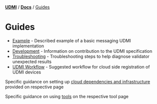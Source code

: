 [**UDMI**](../../) / [**Docs**](../) / [Guides](#)

# Guides
  
- [Example](example_messaging.md) - Described example of a basic messaging UDMI implementation
- [Development](development.md) - Information on contribution to the UDMI specification
- [Troubleshooting](troubleshooting.md) - Troubleshooting steps to help diagnose validator
  unexpected results
- [UDMI Workflow](workflow.md) - Suggested workflow for cloud side registration of UDMI devices

Specific guidance on setting up [cloud dependencies and infrastructure](../cloud/) provided on respective page

Specific guidance on using [tools](../tools/) on the respective tool page 